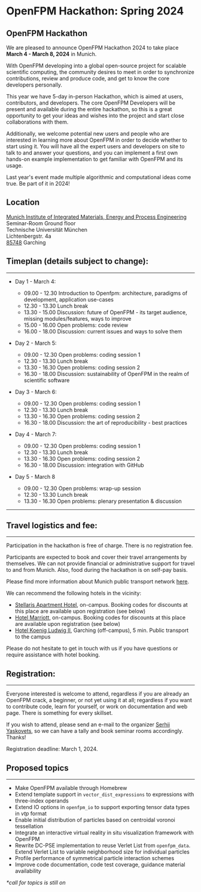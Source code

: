 # OpenFPM Hackathon: Spring 2024

## OpenFPM Hackathon

We are pleased to announce OpenFPM Hackathon 2024 to take place **March 4 - March 8, 2024** in Munich.

With OpenFPM developing into a global open-source project for scalable scientific computing, the community desires to meet in order to synchronize contributions, review and produce code, and get to know the core developers personally.

This year we have 5-day in-person Hackathon, which is aimed at users, contributors, and developers. The core OpenFPM Developers will be present and available during the entire hackathon, so this is a great opportunity to get your ideas and wishes into the project and start close collaborations with them.

Additionally, we welcome potential new users and people who are interested in learning more about OpenFPM in order to decide whether to start using it. You will have all the expert users and developers on site to talk to and answer your questions, and you can implement a first own hands-on example implementation to get familiar with OpenFPM and its usage.

Last year's event made multiple algorithmic and computational ideas come true. Be part of it in 2024!

## Location

[Munich Institute of Integrated Materials, Energy and Process Engineering](https://www.mep.tum.de/mep/standorte/)<br>
Seminar-Room Ground floor<br>
Technische Universität München<br>
Lichtenbergstr. 4a<br>
[85748](https://maps.app.goo.gl/mVonHDQwm77N2Lhu6) Garching

## Timeplan (details subject to change):
------------------

  - Day 1 - March 4:

    - 09.00 - 12.30 Introduction to Openfpm: architecture, paradigms of development, application use-cases
    - 12.30 - 13.30 Lunch break
    - 13.30 - 15.00 Discussion: future of OpenFPM - its target audience, missing modules/features, ways to improve
    - 15.00 - 16.00 Open problems: code review
    - 16.00 - 18.00 Discussion: current issues and ways to solve them

  - Day 2 - March 5:

    - 09.00 - 12.30 Open problems: coding session 1
    - 12.30 - 13.30 Lunch break
    - 13.30 - 16.30 Open problems: coding session 2
    - 16.30 - 18.00 Discussion: sustainability of OpenFPM in the realm of scientific software


  - Day 3 - March 6:

    - 09.00 - 12.30 Open problems: coding session 1
    - 12.30 - 13.30 Lunch break
    - 13.30 - 16.30 Open problems: coding session 2
    - 16.30 - 18.00 Discussion: the art of reproducibility - best practices

  - Day 4 - March 7:

    - 09.00 - 12.30 Open problems: coding session 1
    - 12.30 - 13.30 Lunch break
    - 13.30 - 16.30 Open problems: coding session 2
    - 16.30 - 18.00 Discussion: integration with GitHub

  - Day 5 -  March 8

    - 09.00 - 12.30 Open problems: wrap-up session
    - 12.30 - 13.30 Lunch break
    - 13.30 - 16.30 Open problems: plenary presentation & discussion

----

## Travel logistics and fee:
-------------------------

Participation in the hackathon is free of charge. There is no registration fee.

Participants are expected to book and cover their travel arrangements by themselves. We can not provide financial or administrative support for travel to and from Munich. Also, food during the hackathon is on self-pay basis. 

Please find more information about Munich public transport network [here](https://www.gs.tum.de/en/gs/applicants/welcome-office/living-in-the-munich-metropolitan-region/public-transit/).

We can recommend the following hotels in the vicinity:

*   [Stellaris Apartment Hotel](https://www.stellaris-apartment.de/de/home), on-campus. Booking codes for discounts at this place are available upon registration (see below)
*   [Hotel Marriott](https://www.marriott.com/en-us/hotels/muccg-courtyard-munich-garching/overview/?scid=f2ae0541-1279-4f24-b197-a979c79310b0), on-campus.  Booking codes for discounts at this place are available upon registration (see below)
*   [Hotel Koenig Ludwig II](https://hkl.de/
), Garching (off-campus), 5 min. Public transport to the campus

Please do not hesitate to get in touch with us if you have questions or require assistance with hotel booking.

## Registration:
-------------

Everyone interested is welcome to attend, regardless if you are already an OpenFPM crack, a beginner, or not yet using it at all; regardless if you want to contribute code, learn for yourself, or work on documentation and web page. There is something for every skillset.

If you wish to attend, please send an e-mail to the organizer [Serhii Yaskovets](mailto:yaskovet@mpi-cbg.de), so we can have a tally and book seminar rooms accordingly. Thanks!

Registration deadline: March 1, 2024.

## Proposed topics
---------------

- Make OpenFPM available through Homebrew
- Extend template support in `vector_dist_expressions` to expressions with three-index operands
- Extend IO options in `openfpm_io` to support exporting tensor data types in _vtp_ format
- Enable initial distribution of particles based on centroidal voronoi tessellation 
- Integrate an interactive virtual reality in situ visualization framework with OpenFPM
- Rewrite DC-PSE implementation to reuse Verlet List from `openfpm_data`. Extend Verlet List to variable neighborhood size for individual particles
- Profile performance of symmetrical particle interaction schemes
- Improve code documentation, code test coverage, guidance material availability 

_*call for topics is still on_
